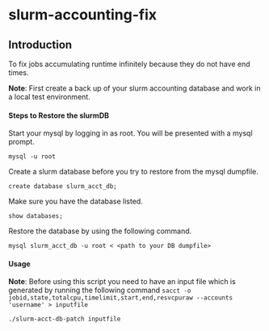 # slurm-accounting-fix
## Introduction

To fix jobs accumulating runtime infinitely because they do not have end times.


**Note**: First create a back up of your slurm accounting database and work in a local test environment.

#### Steps to Restore the slurmDB
Start your mysql by logging in as root. You will be presented with a mysql prompt.

`mysql -u root`

Create a slurm database before you try to restore from the mysql dumpfile.

`create database slurm_acct_db;`

Make sure you have the database listed.

`show databases;`

Restore the database by using the following command.

`mysql slurm_acct_db -u root < <path to your DB dumpfile>`

#### Usage
**Note**: Before using this script you need to have an input file which is generated by running the following command 
`sacct -o jobid,state,totalcpu,timelimit,start,end,resvcpuraw --accounts 'username' > inputfile`

`./slurm-acct-db-patch inputfile` 
